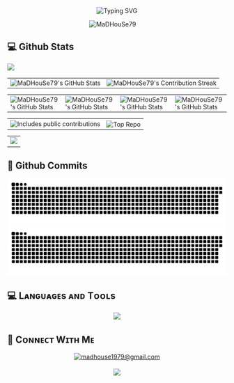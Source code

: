 <div align="center">
    <p><img src="https://readme-typing-svg.herokuapp.com?font=Jetbrains+mono&size=40&duration=3000&color=33FF33&center=true&vCenter=true&width=435&lines=Hi👋+I'm+MaDHouSe;This+is..;..my+Github..;" alt="Typing SVG"/></p>
    <p><img src="https://komarev.com/ghpvc/?username=MaDHouSe79&label=Profile%20views&color=F54927&style=for-the-badge&logo=star" alt="MaDHouSe79" style="padding-right:20px;" /></p>
</div>

<h2 class="section-heading"> 💻 Github Stats</h2>
<img src="https://github-profile-trophy.vercel.app/?username=MaDHouSe79&margin-w=15&margin-h=15&column=8&no-bg=true" />
<p align="center">
    <table align="center" width="100%" height="100%" >
        <tr>
           <td><img style="border: none;" src="https://github-profile-summary-cards.vercel.app/api/cards/profile-details?username=MaDHouSe79&theme=github_dark" alt="MaDHouSe79's GitHub Stats"/></td>   
           <td><img style="border: none;" src="https://github-readme-streak-stats.herokuapp.com/?user=MaDHouSe79&theme=merko" alt="MaDHouSe79's Contribution Streak"/></td>
        </tr>
    </table>
    <table align="center" width="100%" height="100%" >
        <tr>
            <td><img style="border: none;" src="https://github-profile-summary-cards.vercel.app/api/cards/stats?username=MaDHouSe79&theme=github_dark" alt="MaDHouSe79's GitHub Stats"/></td>
            <td><img style="border: none;" src="https://github-profile-summary-cards.vercel.app/api/cards/productive-time?username=MaDHouSe79&theme=github_dark&utcOffset=10" alt="MaDHouSe79's GitHub Stats"/>
            <td><img style="border: none;" src="https://github-profile-summary-cards.vercel.app/api/cards/repos-per-language?username=MaDHouSe79&theme=github_dark" alt="MaDHouSe79's GitHub Stats"/></td>
            <td><img style="border: none;" src="https://github-profile-summary-cards.vercel.app/api/cards/most-commit-language?username=MaDHouSe79&theme=github_dark" alt="MaDHouSe79's GitHub Stats"/></td>
        </tr>
    </table>
    <table align="center" width="100%" height="100%" >
        <tr>
           <td><img style="border: none;" src="https://api.vaunt.dev/v1/github/entities/MaDHouSe79/contributions?format=svg&private=true" width="350" title="Includes public contributions"/></td>   
           <td><img style="border: none;" align="center" src="https://github-contributor-stats.vercel.app/api?username=MaDHouSe79&limit=2&theme=nightowl&show_owner=true&combine_all_yearly_contributions=false&bg_color=0,000000,441350&title_color=c56a90&text_color=ffffff" alt="Top Repo" /></td>
        </tr>
    </table>
    <table align="center" width="100%" height="100%" >
        <tr>
           <td><img src="https://github-readme-activity-graph.vercel.app/graph?username=MaDHouSe79&bg_color=011627&color=79d3c3&line=c792ea&point=ffeb95&area=true&hide_border=false" border-radius="15"></td>
        </tr>
    </table>
</p>

<h2 class="section-heading">🚀 Github Commits</h2>
<p align="center">
  <img src="https://raw.githubusercontent.com/zanepearton/zanepearton/output/github-contribution-grid-snake-dark.svg#gh-dark-mode-only" alt="GitHub Contribution Grid Snake Animation Dark Mode"/>
  <img src="https://raw.githubusercontent.com/zanepearton/zanepearton/output/github-contribution-grid-snake.svg#gh-light-mode-only" alt="GitHub Contribution Grid Snake Animation Light Mode"/>
</p>

<h2 class="section-heading">💻 Lᴀɴɢᴜᴀɢᴇs ᴀɴᴅ Tᴏᴏʟs</h2> 
<p align="center">
    <img width="500px" src="https://skillicons.dev/icons?i=py,javascript,php,html,css,js,jquery,lua,c,cs,cpp,vscode,linux,ubuntu,kali,windows,github,d3,mysql,unity,unreal&perline=7" />
</p>

<h2 class="section-heading">🤝 Cᴏɴɴᴇᴄᴛ Wɪᴛʜ Mᴇ </h2>
<p align="center">
    <a href="mailto:madhouse1979@gmail.com" target="_blank">
      <img src="https://img.shields.io/badge/Gmail-D14836?style=for-the-badge&logo=gmail&logoColor=white" alt=madhouse1979@gmail.com mail style="margin-bottom: 5px;" />
    </a>
</p>

<!--Ending--> 
<p align="center">
  <img src="https://capsule-render.vercel.app/api?type=waving&color=gradient&height=65&section=footer"/>
</p>
